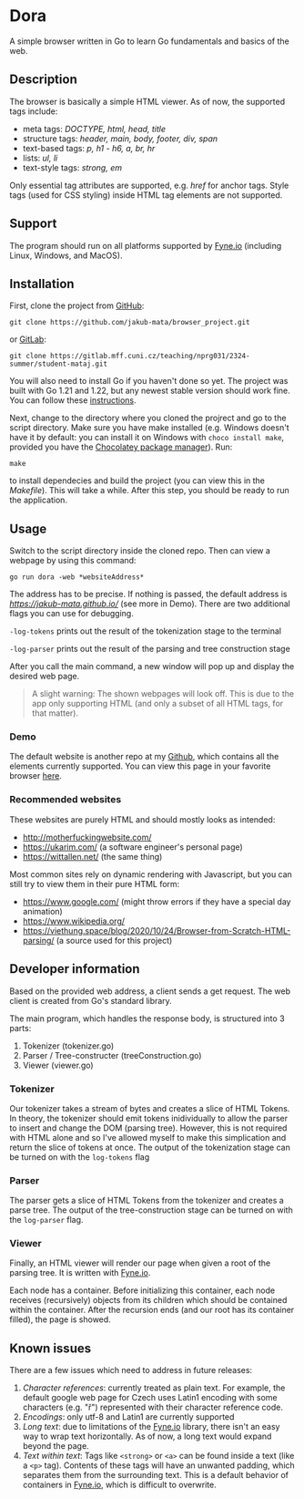 # Dora
A simple browser written in Go to learn Go fundamentals and basics of the web.

## Description
The browser is basically a simple HTML viewer. As of now, the supported tags include:
- meta tags: *DOCTYPE, html, head, title*
- structure tags: *header, main, body, footer, div, span*
- text-based tags: *p, h1 - h6, a, br, hr*
- lists: *ul, li*
- text-style tags: *strong, em*

Only essential tag attributes are supported, e.g. *href* for anchor tags. Style tags (used for CSS styling) inside HTML tag elements are not supported.

## Support
The program should run on all platforms supported by [Fyne.io](https://fyne.io/) (including Linux, Windows, and MacOS). 

## Installation

First, clone the project from [GitHub](https://github.com/jakub-mata/browser_project):
```
git clone https://github.com/jakub-mata/browser_project.git
```
or [GitLab](https://gitlab.mff.cuni.cz/teaching/nprg031/2324-summer/student-mataj):
```
git clone https://gitlab.mff.cuni.cz/teaching/nprg031/2324-summer/student-mataj.git
```
You will also need to install Go if you haven't done so yet. The project was built with Go 1.21 and 1.22, but any newest stable version should work fine. You can follow these [instructions](https://go.dev/dl/).

Next, change to the directory where you cloned the projrect and go to the script directory. Make sure you have make installed (e.g. Windows doesn't have it by default: you can install it on Windows with `choco install make`, provided you have the [Chocolatey package manager](https://chocolatey.org/)). Run:
```
make
```
to install dependecies and build the project (you can view this in the *Makefile*). This will take a while. After this step, you should be ready to run the application.

## Usage
Switch to the script directory inside the cloned repo. Then can view a webpage by using this command:
```
go run dora -web *websiteAddress*
```
The address has to be precise. If nothing is passed, the default address is *https://jakub-mata.github.io/* (see more in Demo). There are two additional flags you can use for debugging.

`-log-tokens` prints out the result of the tokenization stage to the terminal

`-log-parser` prints out the result of the parsing and tree construction stage

After you call the main command, a new window will pop up and display the desired web page.

> A slight warning: The shown webpages will look off. This is due to the app only supporting HTML (and only a subset of all HTML tags, for that matter).

### Demo
The default website is another repo at my [Github](https://github.com/jakub-mata/jakub-mata.github.io), which contains all the elements currently supported. You can view this page in your favorite browser [here](https://jakub-mata.github.io/).

### Recommended websites
These websites are purely HTML and should mostly looks as intended:
- http://motherfuckingwebsite.com/
- https://ukarim.com/ (a software engineer's personal page)
- https://wittallen.net/ (the same thing)

Most common sites rely on dynamic rendering with Javascript, but you can still try to view them in their pure HTML form:
- https://www.google.com/ (might throw errors if they have a special day animation)
- https://www.wikipedia.org/
- https://viethung.space/blog/2020/10/24/Browser-from-Scratch-HTML-parsing/ (a source used for this project)


## Developer information
Based on the provided web address, a client sends a get request. The web client is created from Go's standard library.

The main program, which handles the response body, is structured into 3 parts:
1. Tokenizer (tokenizer.go)
2. Parser / Tree-constructer (treeConstruction.go)
3. Viewer (viewer.go)

### Tokenizer
Our tokenizer takes a stream of bytes and creates a slice of HTML Tokens. In theory, the tokenizer should emit tokens inidividually to allow the parser to insert and change the DOM (parsing tree). However, this is not required with HTML alone and so I've allowed myself to make this simplication and return the slice of tokens at once.
The output of the tokenization stage can be turned on with the `log-tokens` flag

### Parser
The parser gets a slice of HTML Tokens from the tokenizer and creates a parse tree. The output of the tree-construction stage can be turned on with the `log-parser` flag.

### Viewer
Finally, an HTML viewer will render our page when given a root of the parsing tree. It is written with [Fyne.io](https://fyne.io/). 

Each node has a container. Before initializing this container, each node receives (recursively) objects from its children which should be contained within the container. After the recursion ends (and our root has its container filled), the page is showed.

## Known issues
There are a few issues which need to address in future releases:
1. *Character references*: currently treated as plain text. For example, the default google web page for Czech uses Latin1 encoding with some characters (e.g. "ř") represented with their character reference code.
2. *Encodings*: only utf-8 and Latin1 are currently supported
3. *Long text*: due to limitations of the [Fyne.io](https://fyne.io/) library, there isn't an easy way to wrap text horizontally. As of now, a long text would expand beyond the page.
4. *Text within text*: Tags like `<strong>` or `<a>` can be found inside a text (like a `<p>` tag). Contents of these tags will have an unwanted padding, which separates them from the surrounding text. This is a default behavior of containers in [Fyne.io](https://fyne.io/), which is difficult to overwrite.